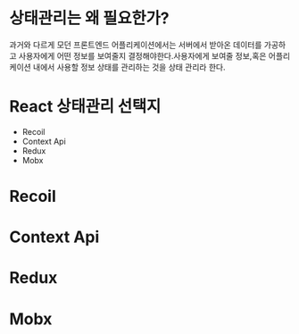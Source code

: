 # 상태관리는 왜 필요한가?
과거와 다르게 모던 프론트엔드 어플리케이션에서는 서버에서 받아온 데이터를 가공하고 사용자에게 어떤 정보를 보여줄지 결정해야한다.사용자에게 보여줄 정보,혹은 어플리케이션 내에서 사용할 정보 상태를 관리하는 것을 상태 관리라 한다.
# React 상태관리 선택지
* Recoil
* Context Api
* Redux
* Mobx

# Recoil

# Context Api

# Redux

# Mobx